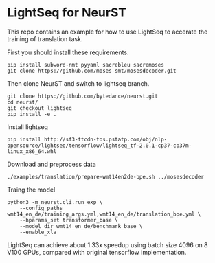 # LightSeq for NeurST
This repo contains an example for how to use LightSeq to accerate the training of translation task.

First you should install these requirements.
```shell
pip install subword-nmt pyyaml sacrebleu sacremoses
git clone https://github.com/moses-smt/mosesdecoder.git
```
Then clone NeurST and switch to lightseq branch.
```shell
git clone https://github.com/bytedance/neurst.git
cd neurst/
git checkout lightseq
pip install -e .
```
Install lightseq
```shell
pip install http://sf3-ttcdn-tos.pstatp.com/obj/nlp-opensource/lightseq/tensorflow/lightseq_tf-2.0.1-cp37-cp37m-linux_x86_64.whl
```
Download and preprocess data
```shell
./examples/translation/prepare-wmt14en2de-bpe.sh ../mosesdecoder
```
Traing the model
```shell
python3 -m neurst.cli.run_exp \
    --config_paths wmt14_en_de/training_args.yml,wmt14_en_de/translation_bpe.yml \
    --hparams_set transformer_base \
    --model_dir wmt14_en_de/benchmark_base \
    --enable_xla
```


LightSeq can achieve about 1.33x speedup using batch size 4096 on 8 V100 GPUs,
compared with original tensorflow implementation.
